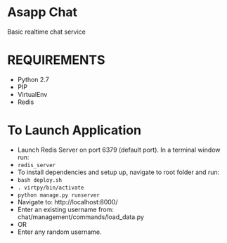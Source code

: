 # Asapp Chat

Basic realtime chat service

# REQUIREMENTS
* Python 2.7
* PIP
* VirtualEnv
* Redis

# To Launch Application
* Launch Redis Server on port 6379 (default port). In a terminal window run:
* `redis_server`
* To install dependencies and setup up, navigate to root folder and run:
* `bash deploy.sh`
* `. virtpy/bin/activate`
* `python manage.py runserver`
* Navigate to: http://localhost:8000/
* Enter an existing username from: chat/management/commands/load_data.py
* OR
* Enter any random username.
